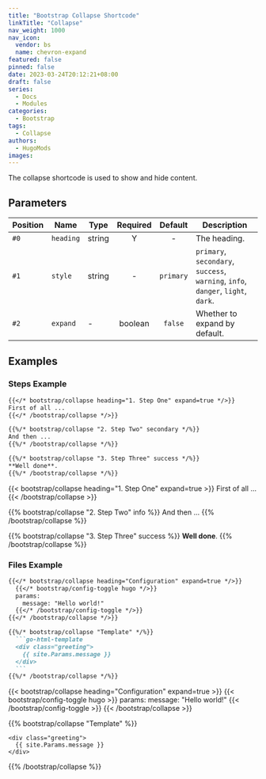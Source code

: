 ```yaml
---
title: "Bootstrap Collapse Shortcode"
linkTitle: "Collapse"
nav_weight: 1000
nav_icon:
  vendor: bs
  name: chevron-expand
featured: false
pinned: false
date: 2023-03-24T20:12:21+08:00
draft: false
series:
  - Docs
  - Modules
categories:
  - Bootstrap
tags:
  - Collapse
authors:
  - HugoMods
images:
---
```


The collapse shortcode is used to show and hide content.

<!--more-->

## Parameters

| Position | Name | Type | Required | Default | Description |
| -------- | ---- | ---- | :------: | :-----: | ----------- |
| `#0` | `heading` | string | Y | - | The heading.
| `#1` | `style` | string | - | `primary` | `primary`, `secondary`, `success`, `warning`, `info`, `danger`, `light`, `dark`.
| `#2` | `expand` | - | boolean | `false` | Whether to expand by default.

## Examples

### Steps Example

```markdown
{{</* bootstrap/collapse heading="1. Step One" expand=true */>}}
First of all ...
{{</* /bootstrap/collapse */>}}

{{%/* bootstrap/collapse "2. Step Two" secondary */%}}
And then ...
{{%/* /bootstrap/collapse */%}}

{{%/* bootstrap/collapse "3. Step Three" success */%}}
**Well done**.
{{%/* /bootstrap/collapse */%}}
```


{{< bootstrap/collapse heading="1. Step One" expand=true >}}
First of all ...
{{< /bootstrap/collapse >}}

{{% bootstrap/collapse "2. Step Two" info %}}
And then ...
{{% /bootstrap/collapse %}}

{{% bootstrap/collapse "3. Step Three" success %}}
**Well done**.
{{% /bootstrap/collapse %}}

### Files Example

````markdown
{{</* bootstrap/collapse heading="Configuration" expand=true */>}}
  {{</* bootstrap/config-toggle hugo */>}}
  params:
    message: "Hello world!"
  {{</* /bootstrap/config-toggle */>}}
{{</* /bootstrap/collapse */>}}

{{%/* bootstrap/collapse "Template" */%}}
  ```go-html-template
  <div class="greeting">
    {{ site.Params.message }}
  </div>
  ```
{{%/* /bootstrap/collapse */%}}
````

{{< bootstrap/collapse heading="Configuration" expand=true >}}
  {{< bootstrap/config-toggle hugo >}}
  params:
    message: "Hello world!"
  {{< /bootstrap/config-toggle >}}
{{< /bootstrap/collapse >}}

{{% bootstrap/collapse "Template" %}}
  ```go-html-template
  <div class="greeting">
    {{ site.Params.message }}
  </div>
  ```
{{% /bootstrap/collapse %}}
